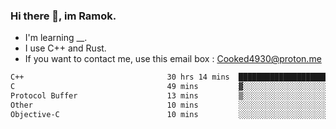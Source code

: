 ### Hi there 👋, im Ramok.

- I'm learning __.
- I use C++ and Rust.
- If you want to contact me, use this email box : Cooked4930@proton.me

<!--START_SECTION:waka-->

```txt
C++                                30 hrs 14 mins  ███████████████████████▓░   95.02 %
C                                  49 mins         ▓░░░░░░░░░░░░░░░░░░░░░░░░   02.58 %
Protocol Buffer                    13 mins         ▒░░░░░░░░░░░░░░░░░░░░░░░░   00.68 %
Other                              10 mins         ░░░░░░░░░░░░░░░░░░░░░░░░░   00.56 %
Objective-C                        10 mins         ░░░░░░░░░░░░░░░░░░░░░░░░░   00.55 %
```

<!--END_SECTION:waka-->
